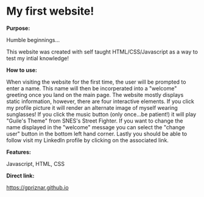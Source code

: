 # My first website!

**Purpose:**

Humble beginnings...

This website was created with self taught HTML/CSS/Javascript as a way to test my intial knowledge!

**How to use:**

When visiting the website for the first time, the user will be prompted to enter a name. This name will then be incorperated into a "welcome" greeting once you land on the main page. The website mostly displays static information, however, there are four interactive elements. If you click my profile picture it will render an alternate image of myself wearing sunglasses! If you click the music button (only once...be patient!) it will play "Guile's Theme" from SNES's Street Fighter. If you want to change the name displayed in the "welcome" message you can select the "change user" button in the bottom left hand corner. Lastly you should be able to follow visit my LinkedIn profile by clicking on the associated link. 


**Features:** 

Javascript, HTML, CSS

**Direct link:** 

https://gpriznar.github.io
